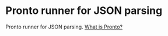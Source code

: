 # Pronto runner for JSON parsing

Pronto runner for JSON parsing. [What is Pronto?](https://github.com/prontolabs/pronto)
